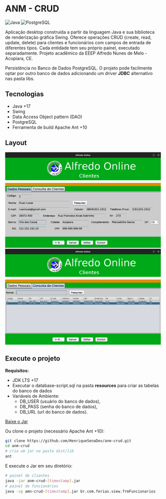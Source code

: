 # ANM - CRUD
![Java](https://img.shields.io/badge/Java-CA4245?style=for-the-badge&logo=openjdk&logoColor=white)
![PostgreSQL](	https://img.shields.io/badge/PostgreSQL-316192?style=for-the-badge&logo=postgresql&logoColor=white)

Aplicação desktop construída a partir da linguagem Java e sua biblioteca de renderização gráfica Swing.
Oferece operações CRUD (create, read, update, delete) para clientes e funcionários com campos de entrada de diferentes tipos. Cada entidade tem seu próprio painel, executado separadamente.
Projeto acadêmico da EEEP Alfredo Nunes de Melo - Acopiara, CE.

Persistência no Banco de Dados PostgreSQL. O projeto pode facilmente optar por outro banco de dados adicionando um driver **JDBC** alternativo nas pasta libs.

## Tecnologias
- Java +17
- Swing
- Data Access Object pattern (DAO)
- PostgreSQL
- Ferramenta de build Apache Ant +10

## Layout
![Form](https://github.com/HenriqueSenaDev/assets/blob/main/anm-crud/form.png)
![List](https://github.com/HenriqueSenaDev/assets/blob/main/anm-crud/list.png)

## Execute o projeto
**Requisitos:**
- JDK LTS +17
- Executar o database-script.sql na pasta **resources** para criar as tabelas do banco de dados
- Variáveis de Ambiente:
    - DB_USER (usuário do banco de dados),
    - DB_PASS (senha do banco de dados),
    - DB_URL (url do banco de dados).

[Baixe o Jar](https://github.com/HenriqueSenaDev/assets/blob/main/anm-crud/anm-crud-20240119.jar)

Ou clone o projeto (necessário Apache Ant +10):

```bash
git clone https://github.com/HenriqueSenaDev/anm-crud.git
cd anm-crud
# cria um jar na pasta dist/lib
ant
```

E execute o Jar em seu diretório:
```bash
# painel de clientes
java -jar anm-crud-[timestamp].jar
# painel de funcionários
java -cp amn-crud-[timestamp].jar br.com.ferias.view.frmFuncionarios
```
